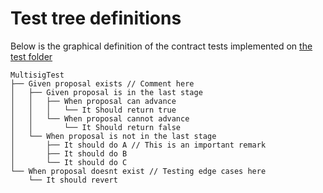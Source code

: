 # Test tree definitions

Below is the graphical definition of the contract tests implemented on [the test folder](./test)

```
MultisigTest
├── Given proposal exists // Comment here
│   ├── Given proposal is in the last stage
│   │   ├── When proposal can advance
│   │   │   └── It Should return true
│   │   └── When proposal cannot advance
│   │       └── It Should return false
│   └── When proposal is not in the last stage
│       ├── It should do A // This is an important remark
│       ├── It should do B
│       └── It should do C
└── When proposal doesnt exist // Testing edge cases here
    └── It should revert
```

